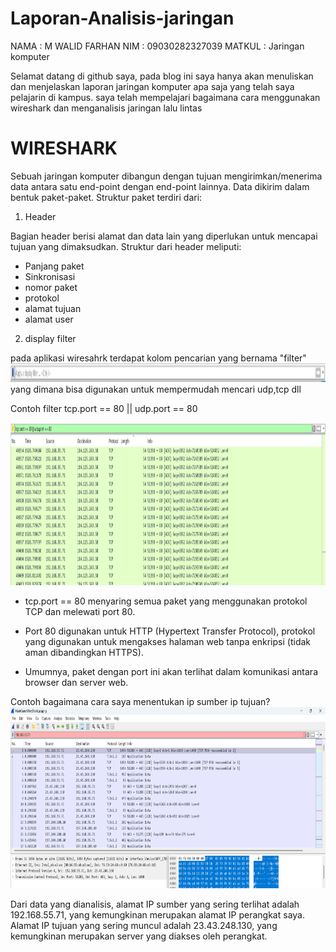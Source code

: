 # Laporan-Analisis-jaringan

NAMA : M WALID FARHAN
NIM  : 09030282327039
MATKUL : Jaringan komputer

Selamat datang di github saya, pada blog ini saya hanya akan menuliskan dan menjelaskan laporan jaringan komputer apa saja yang telah saya pelajarin di kampus.
saya telah mempelajari bagaimana cara menggunakan wireshark dan menganalisis jaringan lalu lintas

# WIRESHARK 
Sebuah jaringan komputer dibangun dengan tujuan mengirimkan/menerima data antara satu end-point dengan end-point lainnya. Data dikirim dalam bentuk paket-paket. Struktur paket terdiri dari:

1. Header

Bagian header berisi alamat dan data lain yang diperlukan untuk mencapai tujuan yang dimaksudkan. Struktur dari header meliputi:
- Panjang paket
- Sinkronisasi
- nomor paket
- protokol
- alamat tujuan
- alamat user
  
2. display filter

pada aplikasi wiresahrk terdapat kolom pencarian yang bernama "filter"
<img src="pencarian.png" width=1000 height=30>
yang dimana bisa digunakan untuk mempermudah mencari udp,tcp dll

Contoh filter tcp.port == 80 || udp.port == 80

<img src="tcp.png" width=700 height=260>

- tcp.port == 80 menyaring semua paket yang menggunakan protokol TCP dan melewati port 80.

- Port 80 digunakan untuk HTTP (Hypertext Transfer Protocol), protokol yang digunakan untuk mengakses halaman web tanpa enkripsi (tidak aman dibandingkan HTTPS).
  
- Umumnya, paket dengan port ini akan terlihat dalam komunikasi antara browser dan server web.

Contoh bagaimana cara saya menentukan ip sumber ip tujuan?
<img src="ip me .png" width=700 height=290>

Dari data yang dianalisis, alamat IP sumber yang sering terlihat adalah 192.168.55.71, yang kemungkinan merupakan alamat IP perangkat saya. Alamat IP tujuan yang sering muncul adalah 23.43.248.130, yang kemungkinan merupakan server yang diakses oleh perangkat.

